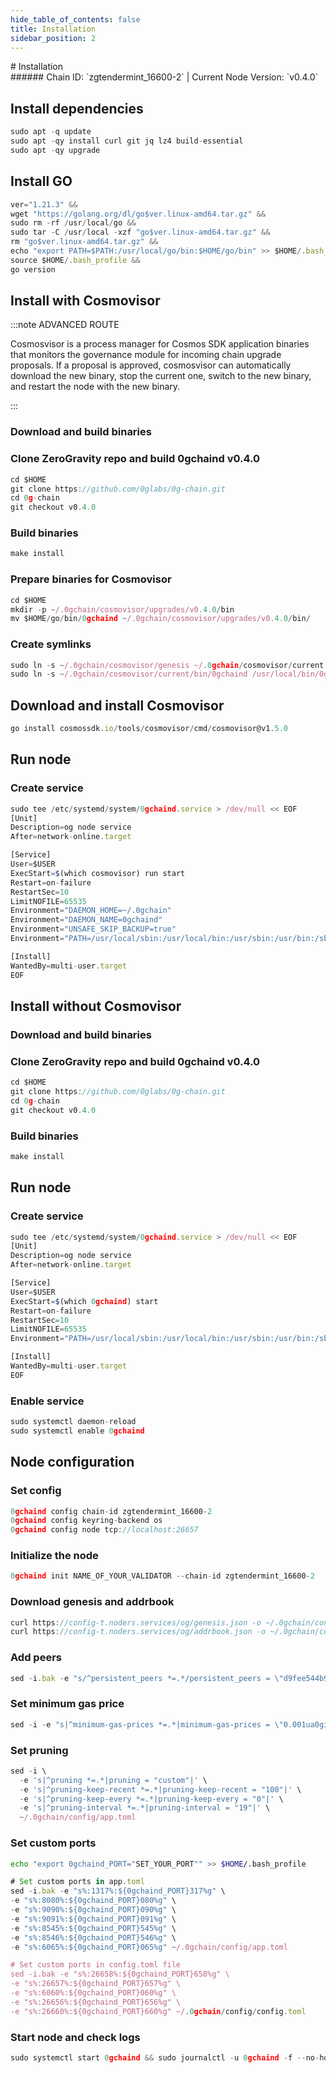 ```yaml
---
hide_table_of_contents: false
title: Installation
sidebar_position: 2
---
```


<div class="h1-with-icon icon-og">
# Installation
</div>
###### Chain ID: `zgtendermint_16600-2` | Current Node Version: `v0.4.0`

## Install dependencies

```js
sudo apt -q update
sudo apt -qy install curl git jq lz4 build-essential
sudo apt -qy upgrade
```

## Install GO
```js
ver="1.21.3" &&
wget "https://golang.org/dl/go$ver.linux-amd64.tar.gz" &&
sudo rm -rf /usr/local/go &&
sudo tar -C /usr/local -xzf "go$ver.linux-amd64.tar.gz" &&
rm "go$ver.linux-amd64.tar.gz" &&
echo "export PATH=$PATH:/usr/local/go/bin:$HOME/go/bin" >> $HOME/.bash_profile &&
source $HOME/.bash_profile &&
go version
```

## Install with Cosmovisor
:::note ADVANCED ROUTE

Cosmosvisor is a process manager for Cosmos SDK application binaries that monitors the governance module for incoming chain upgrade proposals. If a proposal is approved, cosmosvisor can automatically download the new binary, stop the current one, switch to the new binary, and restart the node with the new binary.

:::
### Download and build binaries
### Clone ZeroGravity repo and build 0gchaind v0.4.0
```js
cd $HOME
git clone https://github.com/0glabs/0g-chain.git
cd 0g-chain
git checkout v0.4.0
```

### Build binaries
```js
make install
```
### Prepare binaries for Cosmovisor
```js
cd $HOME
mkdir -p ~/.0gchain/cosmovisor/upgrades/v0.4.0/bin
mv $HOME/go/bin/0gchaind ~/.0gchain/cosmovisor/upgrades/v0.4.0/bin/
```

### Create symlinks
```js
sudo ln -s ~/.0gchain/cosmovisor/genesis ~/.0gchain/cosmovisor/current -f
sudo ln -s ~/.0gchain/cosmovisor/current/bin/0gchaind /usr/local/bin/0gchaind -f
```

## Download and install Cosmovisor
```js
go install cosmossdk.io/tools/cosmovisor/cmd/cosmovisor@v1.5.0
```

## Run node
### Create service
```js
sudo tee /etc/systemd/system/0gchaind.service > /dev/null << EOF
[Unit]
Description=og node service
After=network-online.target

[Service]
User=$USER
ExecStart=$(which cosmovisor) run start
Restart=on-failure
RestartSec=10
LimitNOFILE=65535
Environment="DAEMON_HOME=~/.0gchain"
Environment="DAEMON_NAME=0gchaind"
Environment="UNSAFE_SKIP_BACKUP=true"
Environment="PATH=/usr/local/sbin:/usr/local/bin:/usr/sbin:/usr/bin:/sbin:/bin:/usr/games:/usr/local/games:/snap/bin:~/.0gchain/cosmovisor/current/bin"

[Install]
WantedBy=multi-user.target
EOF
```

## Install without Cosmovisor

### Download and build binaries
### Clone ZeroGravity repo and build 0gchaind v0.4.0
```js
cd $HOME
git clone https://github.com/0glabs/0g-chain.git
cd 0g-chain
git checkout v0.4.0
```

### Build binaries
```js
make install
```

## Run node
### Create service
```js
sudo tee /etc/systemd/system/0gchaind.service > /dev/null << EOF
[Unit]
Description=og node service
After=network-online.target

[Service]
User=$USER
ExecStart=$(which 0gchaind) start
Restart=on-failure
RestartSec=10
LimitNOFILE=65535
Environment="PATH=/usr/local/sbin:/usr/local/bin:/usr/sbin:/usr/bin:/sbin:/bin:/usr/games:/usr/local/games:/snap/bin"

[Install]
WantedBy=multi-user.target
EOF
```

### Enable service
```js
sudo systemctl daemon-reload
sudo systemctl enable 0gchaind
```

## Node configuration
### Set config
```js
0gchaind config chain-id zgtendermint_16600-2
0gchaind config keyring-backend os
0gchaind config node tcp://localhost:26657
```

### Initialize the node
```js
0gchaind init NAME_OF_YOUR_VALIDATOR --chain-id zgtendermint_16600-2
```

### Download genesis and addrbook
```js
curl https://config-t.noders.services/og/genesis.json -o ~/.0gchain/config/genesis.json
curl https://config-t.noders.services/og/addrbook.json -o ~/.0gchain/config/addrbook.json
```
### Add peers
```js
sed -i.bak -e "s/^persistent_peers *=.*/persistent_peers = \"d9fee544b90d15c4f024e52b6c5b2fd9fd199514@og-t-rpc.noders.services:29656\"/" ~/.0gchain/config/config.toml
```

### Set minimum gas price
```js
sed -i -e "s|^minimum-gas-prices *=.*|minimum-gas-prices = \"0.001ua0gi\"|" ~/.0gchain/config/app.toml
```
### Set pruning
```js
sed -i \
  -e 's|^pruning *=.*|pruning = "custom"|' \
  -e 's|^pruning-keep-recent *=.*|pruning-keep-recent = "100"|' \
  -e 's|^pruning-keep-every *=.*|pruning-keep-every = "0"|' \
  -e 's|^pruning-interval *=.*|pruning-interval = "19"|' \
  ~/.0gchain/config/app.toml
```

### Set custom ports

```bash
echo "export 0gchaind_PORT="SET_YOUR_PORT"" >> $HOME/.bash_profile
```

```js
# Set custom ports in app.toml
sed -i.bak -e "s%:1317%:${0gchaind_PORT}317%g" \
-e "s%:8080%:${0gchaind_PORT}080%g" \
-e "s%:9090%:${0gchaind_PORT}090%g" \
-e "s%:9091%:${0gchaind_PORT}091%g" \
-e "s%:8545%:${0gchaind_PORT}545%g" \
-e "s%:8546%:${0gchaind_PORT}546%g" \
-e "s%:6065%:${0gchaind_PORT}065%g" ~/.0gchain/config/app.toml

# Set custom ports in config.toml file
sed -i.bak -e "s%:26658%:${0gchaind_PORT}658%g" \
-e "s%:26657%:${0gchaind_PORT}657%g" \
-e "s%:6060%:${0gchaind_PORT}060%g" \
-e "s%:26656%:${0gchaind_PORT}656%g" \
-e "s%:26660%:${0gchaind_PORT}660%g" ~/.0gchain/config/config.toml
```

### Start node and check logs
```js
sudo systemctl start 0gchaind && sudo journalctl -u 0gchaind -f --no-hostname -o cat
```
